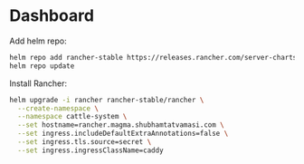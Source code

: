 # Dashboard

Add helm repo:
```bash
helm repo add rancher-stable https://releases.rancher.com/server-charts/stable
helm repo update
```

Install Rancher:
```bash
helm upgrade -i rancher rancher-stable/rancher \
  --create-namespace \
  --namespace cattle-system \
  --set hostname=rancher.magma.shubhamtatvamasi.com \
  --set ingress.includeDefaultExtraAnnotations=false \
  --set ingress.tls.source=secret \
  --set ingress.ingressClassName=caddy
```

